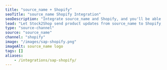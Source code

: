 ```yaml
---
title: "source_name + Shopify"
seoTitle: "source_name Shopify Integration"
seoDescription: "Integrate source_name and Shopify, and you'll be able to streamline your workflow, simplify the ordering process and save time - and money. Find out more about how a source_name Shopify Integration can help your business."
lead: "Let Stock2Shop send product updates from source_name to Shopify, as well as automatically raise online orders directly into your ERP and instruct your warehouse to fulfill the order. Here’s how we can help you streamline your workflow."
type: "source-channel"
source: "source_name"
channel: "shopify"
image: "/images/sap-shopify.png"
imageAlt: source_name logo
tags: []
aliases:
    - /integrations/sap-shopify/
---
```

    